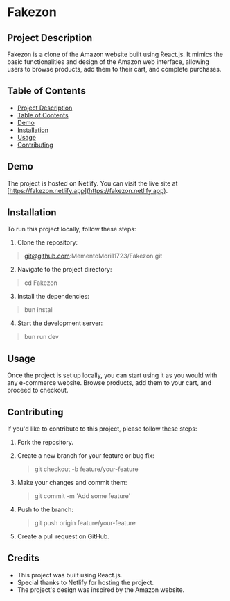 # Fakezon

## Project Description

Fakezon is a clone of the Amazon website built using React.js. It mimics the basic functionalities and design of the Amazon web interface, allowing users to browse products, add them to their cart, and complete purchases.

## Table of Contents

- [Project Description](#project-description)
- [Table of Contents](#table-of-contents)
- [Demo](#demo)
- [Installation](#installation)
- [Usage](#usage)
- [Contributing](#contributing)

## Demo

The project is hosted on Netlify. You can visit the live site at [https://fakezon.netlify.app](https://fakezon.netlify.app).

## Installation

To run this project locally, follow these steps:

1. Clone the repository:

> <git@github.com>:MementoMori11723/Fakezon.git

2. Navigate to the project directory:

> cd Fakezon

3. Install the dependencies:

> bun install

4. Start the development server:

> bun run dev

## Usage

Once the project is set up locally, you can start using it as you would with any e-commerce website. Browse products, add them to your cart, and proceed to checkout.

## Contributing

If you'd like to contribute to this project, please follow these steps:

1. Fork the repository.

2. Create a new branch for your feature or bug fix:

   > git checkout -b feature/your-feature

3. Make your changes and commit them:

   > git commit -m 'Add some feature'

4. Push to the branch:

   > git push origin feature/your-feature

5. Create a pull request on GitHub.

## Credits

- This project was built using React.js.
- Special thanks to Netlify for hosting the project.
- The project's design was inspired by the Amazon website.
